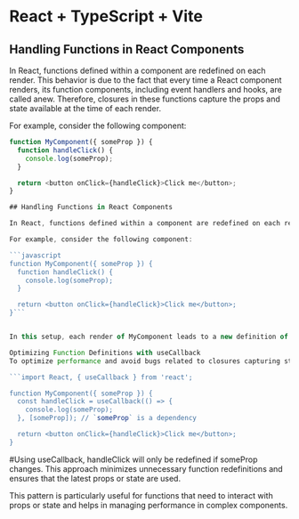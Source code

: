 # React + TypeScript + Vite


## Handling Functions in React Components

In React, functions defined within a component are redefined on each render. This behavior is due to the fact that every time a React component renders, its function components, including event handlers and hooks, are called anew. Therefore, closures in these functions capture the props and state available at the time of each render.

For example, consider the following component:

```javascript
function MyComponent({ someProp }) {
  function handleClick() {
    console.log(someProp);
  }

  return <button onClick={handleClick}>Click me</button>;
}

## Handling Functions in React Components

In React, functions defined within a component are redefined on each render. This behavior is due to the fact that every time a React component renders, its function components, including event handlers and hooks, are called anew. Therefore, closures in these functions capture the props and state available at the time of each render.

For example, consider the following component:

```javascript
function MyComponent({ someProp }) {
  function handleClick() {
    console.log(someProp);
  }

  return <button onClick={handleClick}>Click me</button>;
}```


In this setup, each render of MyComponent leads to a new definition of handleClick. If someProp changes, the next render will create a new handleClick function capturing the updated someProp.

Optimizing Function Definitions with useCallback
To optimize performance and avoid bugs related to closures capturing stale data, React's useCallback hook can be used. This hook memoizes functions and only redefines them when specific dependencies change:

```import React, { useCallback } from 'react';

function MyComponent({ someProp }) {
  const handleClick = useCallback(() => {
    console.log(someProp);
  }, [someProp]); // `someProp` is a dependency

  return <button onClick={handleClick}>Click me</button>;
}
```

#Using useCallback, handleClick will only be redefined if someProp changes. This approach minimizes unnecessary function redefinitions and ensures that the latest props or state are used.

This pattern is particularly useful for functions that need to interact with props or state and helps in managing performance in complex components.